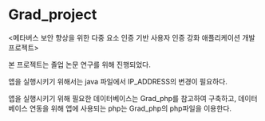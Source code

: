 # Grad_project
<메타버스 보안 향상을 위한 다중 요소 인증 기반 사용자 인증 강화 애플리케이션 개발 프로젝트>

본 프로젝트는 졸업 논문 연구를 위해 진행되었다.

앱을 실행시키기 위해서는 java 파일에서 IP_ADDRESS의 변경이 필요하다.

앱을 실행시키기 위해 필요한 데이터베이스는 Grad_php를 참고하여 구축하고, 데이터베이스 연동을 위해 앱에 사용되는 php는 Grad_php의 php파일을 이용한다.
